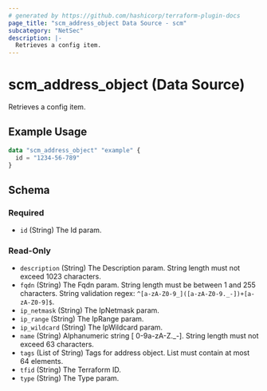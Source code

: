 ```yaml
---
# generated by https://github.com/hashicorp/terraform-plugin-docs
page_title: "scm_address_object Data Source - scm"
subcategory: "NetSec"
description: |-
  Retrieves a config item.
---
```


# scm_address_object (Data Source)

Retrieves a config item.

## Example Usage

```terraform
data "scm_address_object" "example" {
  id = "1234-56-789"
}
```

<!-- schema generated by tfplugindocs -->
## Schema

### Required

- `id` (String) The Id param.

### Read-Only

- `description` (String) The Description param. String length must not exceed 1023 characters.
- `fqdn` (String) The Fqdn param. String length must be between 1 and 255 characters. String validation regex: `^[a-zA-Z0-9_]([a-zA-Z0-9._-])+[a-zA-Z0-9]$`.
- `ip_netmask` (String) The IpNetmask param.
- `ip_range` (String) The IpRange param.
- `ip_wildcard` (String) The IpWildcard param.
- `name` (String) Alphanumeric string [ 0-9a-zA-Z._-]. String length must not exceed 63 characters.
- `tags` (List of String) Tags for address object. List must contain at most 64 elements.
- `tfid` (String) The Terraform ID.
- `type` (String) The Type param.
